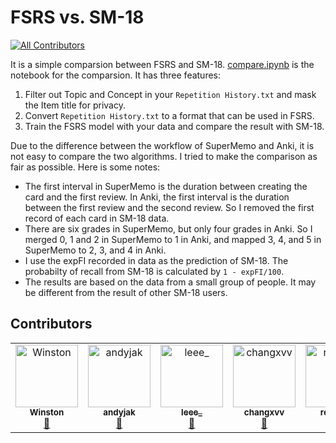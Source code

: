 # FSRS vs. SM-18
<!-- ALL-CONTRIBUTORS-BADGE:START - Do not remove or modify this section -->
[![All Contributors](https://img.shields.io/badge/all_contributors-5-orange.svg?style=flat-square)](#contributors-)
<!-- ALL-CONTRIBUTORS-BADGE:END -->

It is a simple comparsion between FSRS and SM-18. [compare.ipynb](./compare.ipynb) is the notebook for the comparsion. It has three features:

1. Filter out Topic and Concept in your `Repetition History.txt` and mask the Item title for privacy.
2. Convert `Repetition History.txt` to a format that can be used in FSRS.
3. Train the FSRS model with your data and compare the result with SM-18.

Due to the difference between the workflow of SuperMemo and Anki, it is not easy to compare the two algorithms. I tried to make the comparison as fair as possible. Here is some notes:
- The first interval in SuperMemo is the duration between creating the card and the first review. In Anki, the first interval is the duration between the first review and the second review. So I removed the first record of each card in SM-18 data.
- There are six grades in SuperMemo, but only four grades in Anki. So I merged 0, 1 and 2 in SuperMemo to 1 in Anki, and mapped 3, 4, and 5 in SuperMemo to 2, 3, and 4 in Anki.
- I use the expFI recorded in data as the prediction of SM-18. The probabilty of recall from SM-18 is calculated by `1 - expFI/100`.
- The results are based on the data from a small group of people. It may be different from the result of other SM-18 users.

## Contributors

<!-- ALL-CONTRIBUTORS-LIST:START - Do not remove or modify this section -->
<!-- prettier-ignore-start -->
<!-- markdownlint-disable -->
<table>
  <tbody>
    <tr>
      <td align="center" valign="top" width="14.28%"><a href="https://github.com/WinstonWantsAUserName"><img src="https://avatars.githubusercontent.com/u/99696589?v=4?s=100" width="100px;" alt="Winston"/><br /><sub><b>Winston</b></sub></a><br /><a href="#data-WinstonWantsAUserName" title="Data">🔣</a></td>
      <td align="center" valign="top" width="14.28%"><a href="https://github.com/jakandy"><img src="https://avatars.githubusercontent.com/u/51024207?v=4?s=100" width="100px;" alt="andyjak"/><br /><sub><b>andyjak</b></sub></a><br /><a href="#data-jakandy" title="Data">🔣</a></td>
      <td align="center" valign="top" width="14.28%"><a href="https://github.com/leee-z"><img src="https://avatars.githubusercontent.com/u/48952110?v=4?s=100" width="100px;" alt="leee_"/><br /><sub><b>leee_</b></sub></a><br /><a href="#data-leee-z" title="Data">🔣</a></td>
      <td align="center" valign="top" width="14.28%"><a href="https://github.com/changxvv"><img src="https://avatars.githubusercontent.com/u/40617368?v=4?s=100" width="100px;" alt="changxvv"/><br /><sub><b>changxvv</b></sub></a><br /><a href="#data-changxvv" title="Data">🔣</a></td>
      <td align="center" valign="top" width="14.28%"><a href="https://github.com/reallyyy"><img src="https://avatars.githubusercontent.com/u/39750041?v=4?s=100" width="100px;" alt="reallyyy"/><br /><sub><b>reallyyy</b></sub></a><br /><a href="#data-reallyyy" title="Data">🔣</a></td>
    </tr>
  </tbody>
</table>

<!-- markdownlint-restore -->
<!-- prettier-ignore-end -->

<!-- ALL-CONTRIBUTORS-LIST:END -->
<!-- prettier-ignore-start -->
<!-- markdownlint-disable -->

<!-- markdownlint-restore -->
<!-- prettier-ignore-end -->

<!-- ALL-CONTRIBUTORS-LIST:END -->
